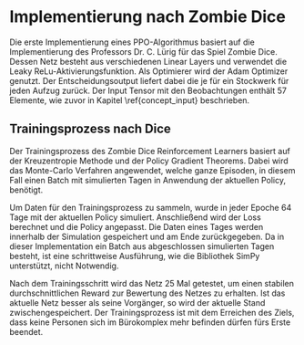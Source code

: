 # Implementierung nach Zombie Dice

Die erste Implementierung eines PPO-Algorithmus basiert auf die Implementierung des Professors Dr. C. Lürig für das
Spiel Zombie Dice. Dessen Netz besteht aus verschiedenen Linear Layers und verwendet die Leaky
ReLu-Aktivierungsfunktion. Als Optimierer wird der Adam Optimizer genutzt. Der Entscheidungsoutput liefert dabei die je
für ein Stockwerk für jeden Aufzug zurück. Der Input Tensor mit den Beobachtungen enthält 57 Elemente, wie zuvor in
Kapitel \ref{concept_input} beschrieben.

## Trainingsprozess nach Dice

Der Trainingsprozess des Zombie Dice Reinforcement Learners basiert auf der Kreuzentropie Methode und der Policy
Gradient Theorems. Dabei wird das Monte-Carlo Verfahren angewendet, welche ganze Episoden, in diesem Fall einen Batch
mit simulierten Tagen in Anwendung der aktuellen Policy, benötigt.

Um Daten für den Trainingsprozess zu sammeln, wurde in jeder Epoche 64 Tage mit der aktuellen Policy simuliert.
Anschließend wird der Loss berechnet und die Policy angepasst.
Die Daten eines Tages werden innerhalb der Simulation gespeichert und am Ende zurückgegeben. Da in dieser Implementation
ein Batch aus abgeschlossen simulierten Tagen besteht, ist eine schrittweise Ausführung, wie die Bibliothek SimPy
unterstützt, nicht Notwendig.

Nach dem Trainingsschritt wird das Netz 25 Mal getestet, um einen stabilen durchschnittlichen Reward zur Bewertung des
Netzes zu erhalten. Ist das aktuelle Netz besser als seine Vorgänger, so wird der aktuelle Stand zwischengespeichert.
Der Trainingsprozess ist mit dem Erreichen des Ziels, dass keine Personen sich im Bürokomplex mehr
befinden dürfen fürs Erste beendet.